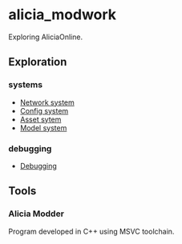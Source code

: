 # alicia_modwork
Exploring AliciaOnline.

## Exploration
### systems
- [Network system](theory/networking/network.md)
- [Config system](theory/configuration/config.md)
- [Asset sytem](theory/assets/pak.md)
- [Model system](theory/assets/models.md)
### debugging
- [Debugging](theory/debugging/debugging.md)

## Tools
### Alicia Modder
Program developed in C++ using MSVC toolchain. 
